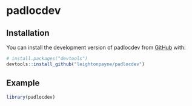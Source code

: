 
<!-- README.md is generated from README.Rmd. Please edit that file -->

# padlocdev

<!-- badges: start -->
<!-- badges: end -->

## Installation

You can install the development version of padlocdev from
[GitHub](https://github.com/) with:

``` r
# install.packages("devtools")
devtools::install_github("leightonpayne/padlocdev")
```

## Example

``` r
library(padlocdev)
```
